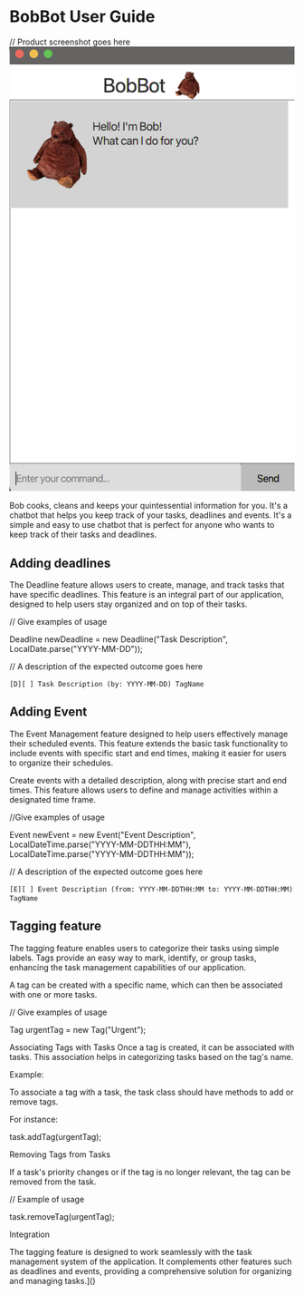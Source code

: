 # BobBot User Guide

// Product screenshot goes here
![Ui.png](/src/main/resources/images/Ui.png)

Bob cooks, cleans and keeps your quintessential information for you. It's a chatbot that helps you keep track of your tasks, deadlines and events. It's a simple and easy to use chatbot that is perfect for anyone who wants to keep track of their tasks and deadlines.

## Adding deadlines

The Deadline feature allows users to create, manage, and track tasks that have specific deadlines. This feature is an integral part of our application, designed to help users stay organized and on top of their tasks.

// Give examples of usage

Deadline newDeadline = new Deadline("Task Description", LocalDate.parse("YYYY-MM-DD"));

// A description of the expected outcome goes here


```
[D][ ] Task Description (by: YYYY-MM-DD) TagName
```

## Adding Event

The Event Management feature designed to help users effectively manage their scheduled events. This feature extends the basic task functionality to include events with specific start and end times, making it easier for users to organize their schedules.

Create events with a detailed description, along with precise start and end times. This feature allows users to define and manage activities within a designated time frame.

//Give examples of usage

Event newEvent = new Event("Event Description", LocalDateTime.parse("YYYY-MM-DDTHH:MM"), LocalDateTime.parse("YYYY-MM-DDTHH:MM"));

// A description of the expected outcome goes here

```
[E][ ] Event Description (from: YYYY-MM-DDTHH:MM to: YYYY-MM-DDTHH:MM) TagName
```

## Tagging feature

The tagging feature enables users to categorize their tasks using simple labels. Tags provide an easy way to mark, identify, or group tasks, enhancing the task management capabilities of our application.

A tag can be created with a specific name, which can then be associated with one or more tasks.

// Give examples of usage

Tag urgentTag = new Tag("Urgent");

Associating Tags with Tasks
Once a tag is created, it can be associated with tasks. This association helps in categorizing tasks based on the tag's name.

Example:

To associate a tag with a task, the task class should have methods to add or remove tags. 

For instance:

task.addTag(urgentTag);

Removing Tags from Tasks

If a task's priority changes or if the tag is no longer relevant, the tag can be removed from the task.

// Example of usage

task.removeTag(urgentTag);

Integration

The tagging feature is designed to work seamlessly with the task management system of the application. It complements other features such as deadlines and events, providing a comprehensive solution for organizing and managing tasks.]()